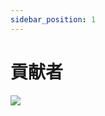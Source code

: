 ```yaml
---
sidebar_position: 1
---
```


# 貢献者

<a href="https://github.com/wuba/react-native-echarts/graphs/contributors"><img src="https://opencollective.com/react-native-echarts/contributors.svg?button=false" /></a>